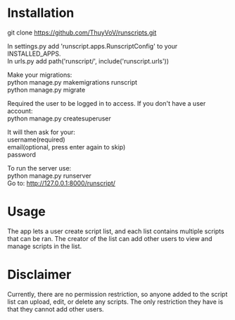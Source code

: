 # Installation
git clone https://github.com/ThuyVoV/runscripts.git <br>

In settings.py add 'runscript.apps.RunscriptConfig' to your INSTALLED_APPS.<br>
In urls.py add path('runscript/', include('runscript.urls')) <br>

Make your migrations:<br>
python manage.py makemigrations runscript<br>
python manage.py migrate<br>

Required the user to be logged in to access. If you don't have a user account:<br>
python manage.py createsuperuser<br>

It will then ask for your:<br>
username(required)<br>
email(optional, press enter again to skip)<br>
password<br>

To run the server use:<br>
python manage.py runserver<br>
Go to: http://127.0.0.1:8000/runscript/

# Usage
The app lets a user create script list, and each list contains multiple scripts that can be ran. 
The creator of the list can add other users to view and manage scripts in the list.

# Disclaimer
Currently, there are no permission restriction, so anyone added to the script list can upload, edit, or delete any scripts.
The only restriction they have is that they cannot add other users.

